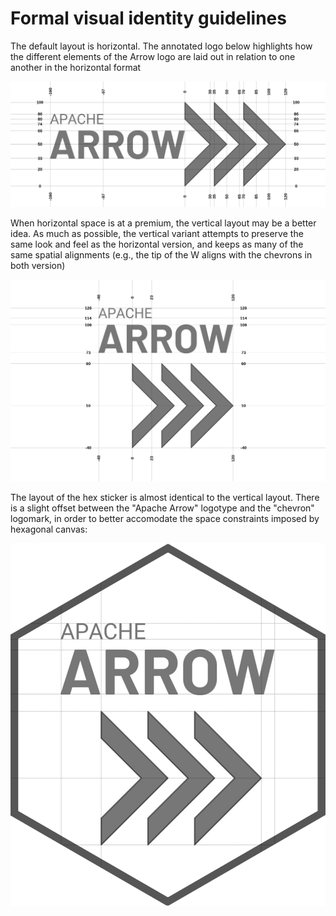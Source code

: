 
# Formal visual identity guidelines

The default layout is horizontal. The annotated logo below highlights how the different elements of the Arrow logo are laid out in relation to one another in the horizontal format

![](horizontal-logo-spacing.png)

When horizontal space is at a premium, the vertical layout may be a better idea. As much as possible, the vertical variant attempts to preserve the same look and feel as the horizontal version, and keeps as many of the same spatial alignments (e.g., the tip of the W aligns with the chevrons in both version)

![](vertical-logo-spacing.png)

The layout of the hex sticker is almost identical to the vertical layout. There is a slight offset between the "Apache Arrow" logotype and the "chevron" logomark, in order to better accomodate the space constraints imposed by hexagonal canvas:

![](hex-sticker-spacing.png)
